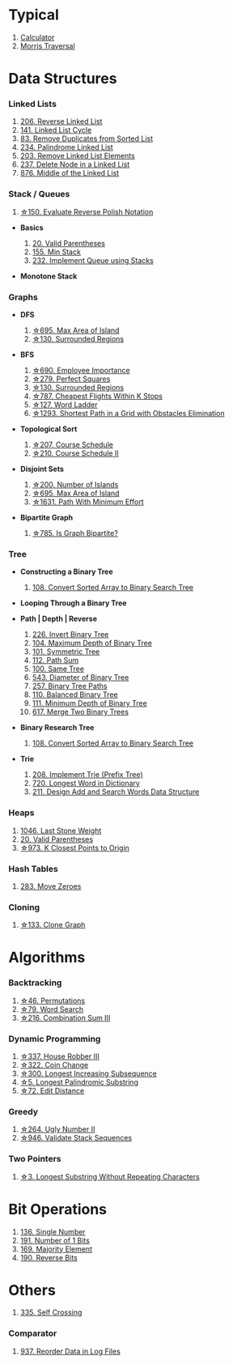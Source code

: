 # Typical
  1. [Calculator](Typical/Calculator.java)
  2. [Morris Traversal](Typical/Morris_Traversal.java)
  


# Data Structures

### Linked Lists

  1. [206. Reverse Linked List](Data_Structures/Linked_Lists/206.java)
  2. [141. Linked List Cycle](Data_Structures/Linked_Lists/141.java)
  3. [83. Remove Duplicates from Sorted List](Data_Structures/Linked_Lists/83.java)
  4. [234. Palindrome Linked List](Data_Structures/Linked_Lists/234.java)
  5. [203. Remove Linked List Elements](Data_Structures/Linked_Lists/203.java)
  6. [237. Delete Node in a Linked List](Data_Structures/Linked_Lists/237.java)
  7. [876. Middle of the Linked List](Data_Structures/Linked_Lists/876.java)

### Stack / Queues
  1. [☆150. Evaluate Reverse Polish Notation](Data_Structures/Stack/150.java)

* **Basics**
  1. [20. Valid Parentheses](Data_Structures/Stack/20.java)
  1. [155. Min Stack](Data_Structures/Stack/155.java)
  1. [232. Implement Queue using Stacks](Data_Structures/Stack/232.java)

* **Monotone Stack**

### Graphs

* **DFS**
  1. [☆695. Max Area of Island](/Data_Structures/Graph/DFS/695.java)
  2. [☆130. Surrounded Regions](/Data_Structures/Graph/DFS/130.java)

* **BFS**
  1. [☆690. Employee Importance](/Data_Structures/Graph/BFS/690.java)
  2. [☆279. Perfect Squares](/Data_Structures/Graph/BFS/279.java)
  3. [☆130. Surrounded Regions](/Data_Structures/Graph/BFS/130.java)
  4. [☆787. Cheapest Flights Within K Stops](/Data_Structures/Graph/BFS/787.java)
  5. [☆127. Word Ladder](/Data_Structures/Graph/BFS/127.java)
  6. [☆1293. Shortest Path in a Grid with Obstacles Elimination](/Data_Structures/Graph/BFS/1293.java)

* **Topological Sort**
  1. [☆207. Course Schedule](/Data_Structures/Graph/BFS/Topological_Sort/207.java)
  1. [☆210. Course Schedule II](/Data_Structures/Graph/BFS/Topological_Sort/210.java)

* **Disjoint Sets**
  1. [☆200. Number of Islands](/Data_Structures/Graph/BFS/Disjoint_Sets/200.java)
  2. [☆695. Max Area of Island](/Data_Structures/Graph/BFS/Disjoint_Sets/695.java)
  3. [☆1631. Path With Minimum Effort](/Data_Structures/Graph/BFS/Disjoint_Sets/1631.java)

* **Bipartite Graph**
  1. [☆785. Is Graph Bipartite?](/Data_Structures/Graph/Bipartite_Graph/785.java)



### Tree

* **Constructing a Binary Tree**
  1. [108. Convert Sorted Array to Binary Search Tree](/Data_Structures/Tree/108.java)

* **Looping Through a Binary Tree**

* **Path | Depth | Reverse**
  1. [226. Invert Binary Tree](/Data_Structures/Tree/226.java)
  2. [104. Maximum Depth of Binary Tree](/Data_Structures/Tree/104.java)
  3. [101. Symmetric Tree](/Data_Structures/Tree/101.java)
  4. [112. Path Sum](/Data_Structures/Tree/112.java)
  5. [100. Same Tree](/Data_Structures/Tree/100.java)
  6. [543. Diameter of Binary Tree](/Data_Structures/Tree/543.java)
  7. [257. Binary Tree Paths](/Data_Structures/Tree/257.java)
  8. [110. Balanced Binary Tree](/Data_Structures/Tree/110.java)
  9. [111. Minimum Depth of Binary Tree](/Data_Structures/Tree/111.java)
  10. [617. Merge Two Binary Trees](/Data_Structures/Tree/617.java)

* **Binary Research Tree**
  1. [108. Convert Sorted Array to Binary Search Tree](/Data_Structures/Tree/108.java)

* **Trie**
  1. [208. Implement Trie (Prefix Tree)](/Data_Structures/Tree/208.java)
  2. [720. Longest Word in Dictionary](/Data_Structures/Tree/720.java)
  3. [211. Design Add and Search Words Data Structure](/Data_Structures/Tree/211.java)

### Heaps
  1. [1046. Last Stone Weight](Data_Structures/Heap/1046.java)
  2. [20. Valid Parentheses](Data_Structures/Heap/703.java)
  3. [☆973. K Closest Points to Origin](Data_Structures/Heap/973.java)

### Hash Tables
  1. [283. Move Zeroes](/Data_Structures/Hash_Tables/283.java)

### Cloning
  1. [☆133. Clone Graph](/Data_Structures/Cloning/133.java)

# Algorithms

### Backtracking
  1. [☆46. Permutations](/Algorithms/Backtracking/46.java)
  2. [☆79. Word Search](/Algorithms/Backtracking/79.java)
  3. [☆216. Combination Sum III](/Algorithms/Backtracking/216.java)

### Dynamic Programming
  1. [☆337. House Robber III](Algorithms/Dynamic_Programming/337.java)
  2. [☆322. Coin Change](Algorithms/Dynamic_Programming/322.java)
  3. [☆300. Longest Increasing Subsequence](Algorithms/Dynamic_Programming/300.java)
  4. [☆5. Longest Palindromic Substring](Algorithms/Dynamic_Programming/5.java)
  5. [☆72. Edit Distance](Algorithms/Dynamic_Programming/72.java)

### Greedy
  1. [☆264. Ugly Number II](Algorithms/Greedy/264.java)
  2. [☆946. Validate Stack Sequences](Algorithms/Greedy/946.java)

### Two Pointers
  1. [☆3. Longest Substring Without Repeating Characters](Algorithms/Two_Pointers/3.java)

# Bit Operations
  1. [136. Single Number](Bit_Operations/136.java)
  2. [191. Number of 1 Bits](Bit_Operations/136.java)
  3. [169. Majority Element](Bit_Operations/169.java)
  4. [190. Reverse Bits](Bit_Operations/190.java)

# Others
  1. [335. Self Crossing](Others/335.java)

### Comparator
  1. [937. Reorder Data in Log Files](Others/Comparator/937.java)